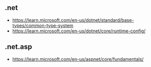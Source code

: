 ## .net

- https://learn.microsoft.com/en-us/dotnet/standard/base-types/common-type-system
- https://learn.microsoft.com/en-us/dotnet/core/runtime-config/
  
## .net.asp

- https://learn.microsoft.com/en-us/aspnet/core/fundamentals/
